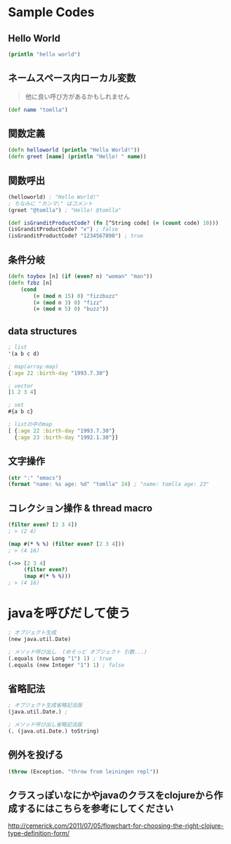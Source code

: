 # Sample Codes

## Hello World

```clj
(println "hello world")

```
## ネームスペース内ローカル変数
> 他に良い呼び方があるかもしれません

```clj
(def name "tomlla")
```

## 関数定義
```clj
(defn helloworld (println "Hello World!"))
(defn greet [name] (println "Hello! " name))
```

## 関数呼出
```clj
(helloworld) ; "Hello World!"
; ちなみに "カンマ;" はコメント
(greet "@tomlla") ; "Hello! @tomlla"

(def isGranditProductCode? (fn [^String code] (= (count code) 10)))
(isGranditProductCode? "x") ; false
(isGranditProductCode? "1234567890") ; true 
```

## 条件分岐
```clj
(defn toybox [n] (if (even? n) "woman" "man"))
(defn fzbz [n]
    (cond 
        (= (mod n 15) 0) "fizzbuzz"
        (= (mod n 3) 0) "fizz"
        (= (mod n 5) 0) "buzz"))
```

## data structures
```clj
; list 
'(a b c d)

; map(array-map) 
{:age 22 :birth-day "1993.7.30"}

; vector 
[1 2 3 4]

; set 
#{a b c}

; listの中のmap
[ {:age 22 :birth-day "1993.7.30"} 
  {:age 23 :birth-day "1992.1.30"}]
```

## 文字操作
```clj
(str ":" "emacs") 
(format "name: %s age: %d" "tomlla" 24) ; "name: tomlla age: 23"
```

## コレクション操作 & thread macro
```clj
(filter even? [2 3 4])
; > (2 4)

(map #(* % %) (filter even? [2 3 4]))
; > (4 16)

(->> [2 3 4]
     (filter even?)
     (map #(* % %)))
; > (4 16)
```

# javaを呼びだして使う
```clj
; オブジェクト生成　
(new java.util.Date)

; メソッド呼び出し  (めそっど オブジェクト 引数...)
(.equals (new Long "1") 1) ; true
(.equals (new Integer "1") 1) ; false
```

## 省略記法

```clj
; オブジェクト生成省略記法版
(java.util.Date.) ;

; メソッド呼び出し省略記法版
(. (java.uti.Date.) toString)
```

## 例外を投げる
```clj
(throw (Exception. "throw from leiningen repl"))
```


## クラスっぽいなにかやjavaのクラスをclojureから作成するにはこちらを参考にしてください
http://cemerick.com/2011/07/05/flowchart-for-choosing-the-right-clojure-type-definition-form/
